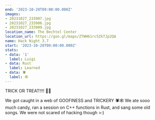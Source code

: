 ```yaml
---
end: '2023-10-28T09:00:00.000Z'
images:
- 20231027_233907.jpg
- 20231027_233906.jpg
- 20231027_233909.jpg
location_name: The Bechtel Center
location_url: https://goo.gl/maps/ZTWH61rc5ZkTJp2QA
name: Hack Night 3.7
start: '2023-10-28T00:00:00.000Z'
stats:
- data: '1'
  label: Luigi
- data: Rust
  label: Learned
- data: 🕷
  label: 🕸
---
```


TRICK OR TREAT!!!! 🎃🍬

We got caught in a web of GOOFINESS and TRICKERY 🕷🕸 We ate sooo much candy, ran a session on C++ functions in Rust, and sang some old songs. We were not scared of hacking though >:)